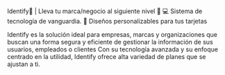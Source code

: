 Identify🪪 | Lleva tu marca/negocio al siguiente nivel 🚀
💻 Sistema de tecnología de vanguardia.
🎨 Diseños personalizables para tus tarjetas

Identify es la solución ideal para empresas, marcas y organizaciones que buscan una forma segura y eficiente de gestionar la información de sus usuarios, empleados o clientes
Con su tecnología avanzada y su enfoque centrado en la utilidad, Identify ofrece alta variedad de planes que se ajustan a ti.
